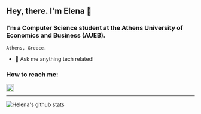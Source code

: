 ## Hey, there. I'm Elena 👋 

### I'm a Computer Science student at the Athens University of Economics and Business (AUEB). 
    Athens, Greece.

- 💬 Ask me anything tech related!

### How to reach me:

[<img align="left" alt="elenasa |LinkedIn" width="20px" src="https://cdn.jsdelivr.net/npm/simple-icons@v3/icons/linkedin.svg"/>][linkedin]

<br />

______
![Helena's github stats](https://github-readme-stats.vercel.app/api?username=hel-sa&show_icons=true&theme=chartreuse-dark)

 
[linkedin]: https://www.linkedin.com/in/helenasaxoni/
